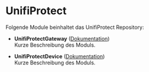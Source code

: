 # UnifiProtect

Folgende Module beinhaltet das UnifiProtect Repository:

- __UnifiProtectGateway__ ([Dokumentation](UnifiProtectGateway))  
	Kurze Beschreibung des Moduls.

- __UnifiProtectDevice__ ([Dokumentation](UnifiProtectDevice))  
	Kurze Beschreibung des Moduls.